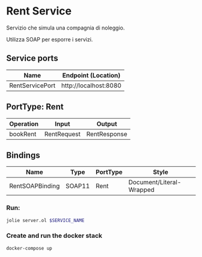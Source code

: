 
# Rent Service
Servizio che simula una compagnia di noleggio.

Utilizza SOAP per esporre i servizi.

## Service ports
| Name | Endpoint (Location) |
| - | - |
| RentServicePort | http://localhost:8080 |

## PortType: Rent
| Operation | Input | Output |
| - | - | - |
| bookRent | RentRequest | RentResponse |

## Bindings
| Name | Type | PortType | Style |
| - | - | - | - |
| RentSOAPBinding | SOAP11 | Rent | Document/Literal-Wrapped |

### Run:
```sh
jolie server.ol $SERVICE_NAME
```

### Create and run the docker stack
```sh
docker-compose up
```

